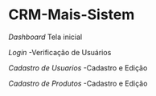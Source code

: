 # CRM-Mais-Sistem

*Dashboard*
    Tela inicial

*Login*
    -Verificação de Usuários

*Cadastro de Usuarios* 
    -Cadastro e Edição 

*Cadastro de Produtos*
    -Cadastro e Edição 